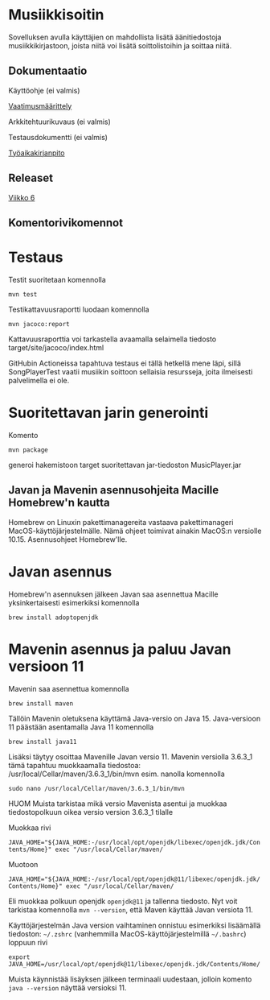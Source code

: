 Musiikkisoitin
===========

Sovelluksen avulla käyttäjien on mahdollista lisätä äänitiedostoja musiikkikirjastoon, joista niitä voi lisätä soittolistoihin ja soittaa niitä.

Dokumentaatio
------------
Käyttöohje (ei valmis)

[Vaatimusmäärittely](documentation/requirement_analysis.md)

Arkkitehtuurikuvaus (ei valmis)

Testausdokumentti (ei valmis)

[Työaikakirjanpito](documentation/hours.md)

Releaset
----------

[Viikko 6](https://github.com/HoolaBoola/ot-harjoitustyo/releases/tag/viikko6)

Komentorivikomennot
----------

# Testaus

Testit suoritetaan komennolla

`mvn test`

Testikattavuusraportti luodaan komennolla

`mvn jacoco:report`

Kattavuusraporttia voi tarkastella avaamalla selaimella tiedosto target/site/jacoco/index.html

GitHubin Actioneissa tapahtuva testaus ei tällä hetkellä mene läpi, sillä SongPlayerTest vaatii musiikin soittoon sellaisia resursseja, joita ilmeisesti palvelimella ei ole.

# Suoritettavan jarin generointi

Komento

`mvn package`

generoi hakemistoon target suoritettavan jar-tiedoston MusicPlayer.jar


Javan ja Mavenin asennusohjeita Macille Homebrew'n kautta
--------

Homebrew on Linuxin pakettimanagereita vastaava pakettimanageri MacOS-käyttöjärjestelmälle. Nämä ohjeet toimivat ainakin MacOS:n versiolle 10.15. Asennusohjeet Homebrew'lle.

# Javan asennus

Homebrew'n asennuksen jälkeen Javan saa asennettua Macille yksinkertaisesti esimerkiksi komennolla

`brew install adoptopenjdk`

# Mavenin asennus ja paluu Javan versioon 11

Mavenin saa asennettua komennolla

`brew install maven`

Tällöin Mavenin oletuksena käyttämä Java-versio on Java 15. Java-versioon 11 päästään asentamalla Java 11 komennolla

`brew install java11`

Lisäksi täytyy osoittaa Mavenille Javan versio 11. Mavenin versiolla 3.6.3_1 tämä tapahtuu muokkaamalla tiedostoa: /usr/local/Cellar/maven/3.6.3_1/bin/mvn esim. nanolla komennolla

`sudo nano /usr/local/Cellar/maven/3.6.3_1/bin/mvn`

HUOM Muista tarkistaa mikä versio Mavenista asentui ja muokkaa tiedostopolkuun oikea versio version 3.6.3_1 tilalle

Muokkaa rivi

`JAVA_HOME="${JAVA_HOME:-/usr/local/opt/openjdk/libexec/openjdk.jdk/Contents/Home}" exec "/usr/local/Cellar/maven/`

Muotoon

`JAVA_HOME="${JAVA_HOME:-/usr/local/opt/openjdk@11/libexec/openjdk.jdk/Contents/Home}" exec "/usr/local/Cellar/maven/`

Eli muokkaa polkuun openjdk `openjdk@11` ja tallenna tiedosto. Nyt voit tarkistaa komennolla `mvn --version`, että Maven käyttää Javan versiota 11.

Käyttöjärjestelmän Java version vaihtaminen onnistuu esimerkiksi lisäämällä tiedoston: `~/.zshrc` (vanhemmilla MacOS-käyttöjärjestelmillä `~/.bashrc`) loppuun rivi

`export JAVA_HOME=/usr/local/opt/openjdk@11/libexec/openjdk.jdk/Contents/Home/`

Muista käynnistää lisäyksen jälkeen terminaali uudestaan, jolloin komento `java --version` näyttää versioksi 11.
